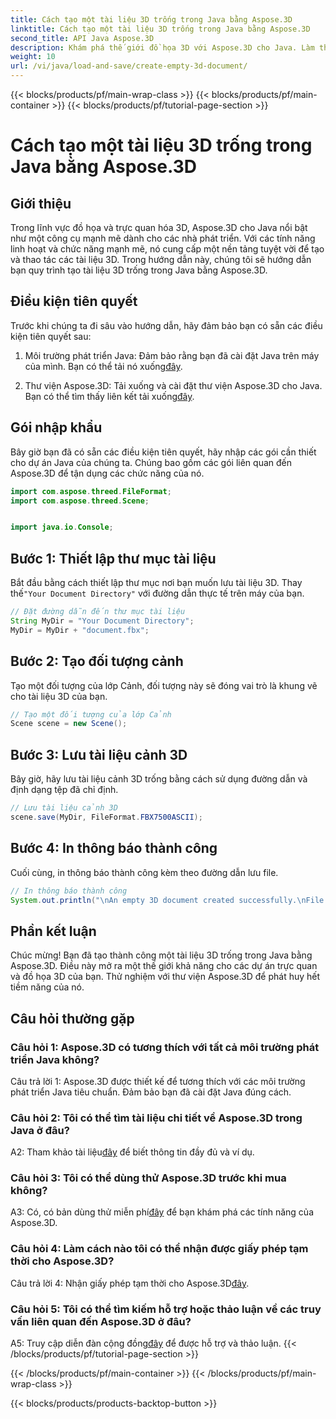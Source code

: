 ```yaml
---
title: Cách tạo một tài liệu 3D trống trong Java bằng Aspose.3D
linktitle: Cách tạo một tài liệu 3D trống trong Java bằng Aspose.3D
second_title: API Java Aspose.3D
description: Khám phá thế giới đồ họa 3D với Aspose.3D cho Java. Làm theo hướng dẫn từng bước của chúng tôi để tạo tài liệu 3D trống một cách dễ dàng.
weight: 10
url: /vi/java/load-and-save/create-empty-3d-document/
---
```


{{< blocks/products/pf/main-wrap-class >}}
{{< blocks/products/pf/main-container >}}
{{< blocks/products/pf/tutorial-page-section >}}

# Cách tạo một tài liệu 3D trống trong Java bằng Aspose.3D

## Giới thiệu

Trong lĩnh vực đồ họa và trực quan hóa 3D, Aspose.3D cho Java nổi bật như một công cụ mạnh mẽ dành cho các nhà phát triển. Với các tính năng linh hoạt và chức năng mạnh mẽ, nó cung cấp một nền tảng tuyệt vời để tạo và thao tác các tài liệu 3D. Trong hướng dẫn này, chúng tôi sẽ hướng dẫn bạn quy trình tạo tài liệu 3D trống trong Java bằng Aspose.3D.

## Điều kiện tiên quyết

Trước khi chúng ta đi sâu vào hướng dẫn, hãy đảm bảo bạn có sẵn các điều kiện tiên quyết sau:

1.  Môi trường phát triển Java: Đảm bảo rằng bạn đã cài đặt Java trên máy của mình. Bạn có thể tải nó xuống[đây](https://www.java.com/download/).

2.  Thư viện Aspose.3D: Tải xuống và cài đặt thư viện Aspose.3D cho Java. Bạn có thể tìm thấy liên kết tải xuống[đây](https://releases.aspose.com/3d/java/).

## Gói nhập khẩu

Bây giờ bạn đã có sẵn các điều kiện tiên quyết, hãy nhập các gói cần thiết cho dự án Java của chúng ta. Chúng bao gồm các gói liên quan đến Aspose.3D để tận dụng các chức năng của nó.

```java
import com.aspose.threed.FileFormat;
import com.aspose.threed.Scene;


import java.io.Console;
```

## Bước 1: Thiết lập thư mục tài liệu

Bắt đầu bằng cách thiết lập thư mục nơi bạn muốn lưu tài liệu 3D. Thay thế`"Your Document Directory"` với đường dẫn thực tế trên máy của bạn.

```java
// Đặt đường dẫn đến thư mục tài liệu
String MyDir = "Your Document Directory";
MyDir = MyDir + "document.fbx";
```

## Bước 2: Tạo đối tượng cảnh

Tạo một đối tượng của lớp Cảnh, đối tượng này sẽ đóng vai trò là khung vẽ cho tài liệu 3D của bạn.

```java
// Tạo một đối tượng của lớp Cảnh
Scene scene = new Scene();
```

## Bước 3: Lưu tài liệu cảnh 3D

Bây giờ, hãy lưu tài liệu cảnh 3D trống bằng cách sử dụng đường dẫn và định dạng tệp đã chỉ định.

```java
// Lưu tài liệu cảnh 3D
scene.save(MyDir, FileFormat.FBX7500ASCII);
```

## Bước 4: In thông báo thành công

Cuối cùng, in thông báo thành công kèm theo đường dẫn lưu file.

```java
// In thông báo thành công
System.out.println("\nAn empty 3D document created successfully.\nFile saved at " + MyDir);
```

## Phần kết luận

Chúc mừng! Bạn đã tạo thành công một tài liệu 3D trống trong Java bằng Aspose.3D. Điều này mở ra một thế giới khả năng cho các dự án trực quan và đồ họa 3D của bạn. Thử nghiệm với thư viện Aspose.3D để phát huy hết tiềm năng của nó.

## Câu hỏi thường gặp

### Câu hỏi 1: Aspose.3D có tương thích với tất cả môi trường phát triển Java không?

Câu trả lời 1: Aspose.3D được thiết kế để tương thích với các môi trường phát triển Java tiêu chuẩn. Đảm bảo bạn đã cài đặt Java đúng cách.

### Câu hỏi 2: Tôi có thể tìm tài liệu chi tiết về Aspose.3D trong Java ở đâu?

 A2: Tham khảo tài liệu[đây](https://reference.aspose.com/3d/java/) để biết thông tin đầy đủ và ví dụ.

### Câu hỏi 3: Tôi có thể dùng thử Aspose.3D trước khi mua không?

 A3: Có, có bản dùng thử miễn phí[đây](https://releases.aspose.com/) để bạn khám phá các tính năng của Aspose.3D.

### Câu hỏi 4: Làm cách nào tôi có thể nhận được giấy phép tạm thời cho Aspose.3D?

 Câu trả lời 4: Nhận giấy phép tạm thời cho Aspose.3D[đây](https://purchase.aspose.com/temporary-license/).

### Câu hỏi 5: Tôi có thể tìm kiếm hỗ trợ hoặc thảo luận về các truy vấn liên quan đến Aspose.3D ở đâu?

 A5: Truy cập diễn đàn cộng đồng[đây](https://forum.aspose.com/c/3d/18) để được hỗ trợ và thảo luận.
{{< /blocks/products/pf/tutorial-page-section >}}

{{< /blocks/products/pf/main-container >}}
{{< /blocks/products/pf/main-wrap-class >}}

{{< blocks/products/products-backtop-button >}}
